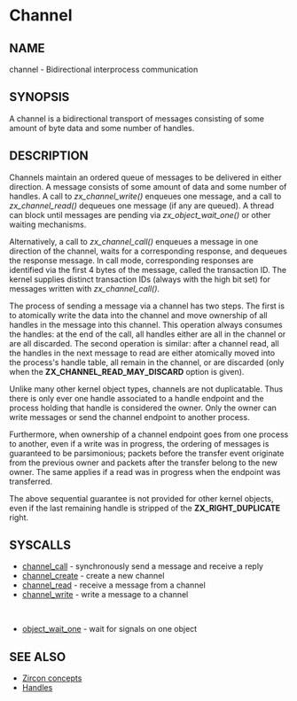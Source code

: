 # Channel

## NAME

channel - Bidirectional interprocess communication

## SYNOPSIS

A channel is a bidirectional transport of messages consisting of some
amount of byte data and some number of handles.

## DESCRIPTION

Channels maintain an ordered queue of messages to be delivered in either
direction. A message consists of some amount of data and some number of handles.
A call to *zx_channel_write()* enqueues one message, and a call to
*zx_channel_read()* dequeues one message (if any are queued). A thread can block
until messages are pending via *zx_object_wait_one()* or other waiting
mechanisms.

Alternatively, a call to *zx_channel_call()* enqueues a message in one
direction of the channel, waits for a corresponding response, and
dequeues the response message. In call mode, corresponding responses
are identified via the first 4 bytes of the message, called the
transaction ID. The kernel supplies distinct transaction IDs (always with the
high bit set) for messages written with *zx_channel_call()*.

The process of sending a message via a channel has two steps. The first is to
atomically write the data into the channel and move ownership of all handles in
the message into this channel. This operation always consumes the handles: at
the end of the call, all handles either are all in the channel or are all
discarded. The second operation is similar: after a channel read, all the
handles in the next message to read are either atomically moved into the
process's handle table, all remain in the channel, or are discarded (only when
the **ZX_CHANNEL_READ_MAY_DISCARD** option is given).

Unlike many other kernel object types, channels are not duplicatable. Thus there
is only ever one handle associated to a handle endpoint and the process holding
that handle is considered the owner. Only the owner can write messages or send
the channel endpoint to another process.

Furthermore, when ownership of a channel endpoint goes from one process to
another, even if a write was in progress, the ordering of messages is guaranteed
to be parsimonious; packets before the transfer event originate from the
previous owner and packets after the transfer belong to the new owner. The same
applies if a read was in progress when the endpoint was transferred.

The above sequential guarantee is not provided for other kernel objects, even if
the last remaining handle is stripped of the **ZX_RIGHT_DUPLICATE** right.

## SYSCALLS

+ [channel_call](../syscalls/channel_call.md) - synchronously send a message and receive a reply
+ [channel_create](../syscalls/channel_create.md) - create a new channel
+ [channel_read](../syscalls/channel_read.md) - receive a message from a channel
+ [channel_write](../syscalls/channel_write.md) - write a message to a channel

<br>

+ [object_wait_one](../syscalls/object_wait_one.md) - wait for signals on one object

## SEE ALSO

+ [Zircon concepts](../concepts.md)
+ [Handles](../handles.md)
